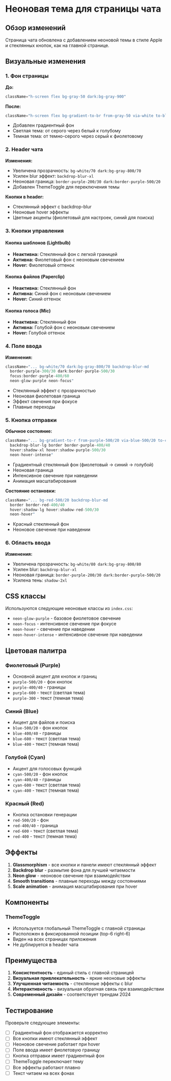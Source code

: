 # Неоновая тема для страницы чата

## Обзор изменений

Страница чата обновлена с добавлением неоновой темы в стиле Apple и стеклянных кнопок, как на главной странице.

## Визуальные изменения

### 1. Фон страницы

**До:**
```jsx
className="h-screen flex bg-gray-50 dark:bg-gray-900"
```

**После:**
```jsx
className="h-screen flex bg-gradient-to-br from-gray-50 via-white to-blue-50/30 dark:from-gray-900 dark:via-gray-800 dark:to-purple-900/20"
```

- Добавлен градиентный фон
- Светлая тема: от серого через белый к голубому
- Темная тема: от темно-серого через серый к фиолетовому

### 2. Header чата

**Изменения:**
- Увеличена прозрачность: `bg-white/70 dark:bg-gray-800/70`
- Усилен blur эффект: `backdrop-blur-xl`
- Неоновая граница: `border-purple-200/30 dark:border-purple-500/20`
- Добавлен ThemeToggle для переключения темы

**Кнопки в header:**
- Стеклянный эффект с backdrop-blur
- Неоновые hover эффекты
- Цветные акценты (фиолетовый для настроек, синий для поиска)

### 3. Кнопки управления

#### Кнопка шаблонов (Lightbulb)
- **Неактивна:** Стеклянный фон с легкой границей
- **Активна:** Фиолетовый фон с неоновым свечением
- **Hover:** Фиолетовый оттенок

#### Кнопка файлов (Paperclip)
- **Неактивна:** Стеклянный фон
- **Активна:** Синий фон с неоновым свечением
- **Hover:** Синий оттенок

#### Кнопка голоса (Mic)
- **Неактивна:** Стеклянный фон
- **Активна:** Голубой фон с неоновым свечением
- **Hover:** Голубой оттенок

### 4. Поле ввода

**Изменения:**
```jsx
className="... bg-white/70 dark:bg-gray-800/70 backdrop-blur-md 
  border-purple-300/30 dark:border-purple-500/30 
  focus:border-purple-400/60 
  neon-glow-purple neon-focus"
```

- Стеклянный эффект с прозрачностью
- Неоновая фиолетовая граница
- Эффект свечения при фокусе
- Плавные переходы

### 5. Кнопка отправки

**Обычное состояние:**
```jsx
className="... bg-gradient-to-r from-purple-500/20 via-blue-500/20 to-cyan-500/20 
  backdrop-blur-lg border border-purple-400/40 
  hover:shadow-xl hover:shadow-purple-500/30 
  neon-hover-intense"
```

- Градиентный стеклянный фон (фиолетовый → синий → голубой)
- Неоновая граница
- Интенсивное свечение при наведении
- Анимация масштабирования

**Состояние остановки:**
```jsx
className="... bg-red-500/20 backdrop-blur-md 
  border border-red-400/40 
  hover:shadow-lg hover:shadow-red-500/30 
  neon-hover"
```

- Красный стеклянный фон
- Неоновое свечение при наведении

### 6. Область ввода

**Изменения:**
- Увеличена прозрачность: `bg-white/80 dark:bg-gray-800/80`
- Усилен blur: `backdrop-blur-xl`
- Неоновая граница: `border-purple-200/30 dark:border-purple-500/20`
- Усилена тень: `shadow-2xl`

## CSS классы

Используются следующие неоновые классы из `index.css`:

- `neon-glow-purple` - базовое фиолетовое свечение
- `neon-focus` - интенсивное свечение при фокусе
- `neon-hover` - свечение при наведении
- `neon-hover-intense` - интенсивное свечение при наведении

## Цветовая палитра

### Фиолетовый (Purple)
- Основной акцент для кнопок и границ
- `purple-500/20` - фон кнопок
- `purple-400/40` - границы
- `purple-600` - текст (светлая тема)
- `purple-300` - текст (темная тема)

### Синий (Blue)
- Акцент для файлов и поиска
- `blue-500/20` - фон кнопок
- `blue-400/40` - границы
- `blue-600` - текст (светлая тема)
- `blue-400` - текст (темная тема)

### Голубой (Cyan)
- Акцент для голосовых функций
- `cyan-500/20` - фон кнопок
- `cyan-400/40` - границы
- `cyan-600` - текст (светлая тема)
- `cyan-400` - текст (темная тема)

### Красный (Red)
- Кнопка остановки генерации
- `red-500/20` - фон
- `red-400/40` - граница
- `red-600` - текст (светлая тема)
- `red-400` - текст (темная тема)

## Эффекты

1. **Glassmorphism** - все кнопки и панели имеют стеклянный эффект
2. **Backdrop blur** - размытие фона для лучшей читаемости
3. **Neon glow** - неоновое свечение при взаимодействии
4. **Smooth transitions** - плавные переходы между состояниями
5. **Scale animation** - анимация масштабирования при hover

## Компоненты

### ThemeToggle
- Используется глобальный ThemeToggle с главной страницы
- Расположен в фиксированной позиции (top-6 right-6)
- Виден на всех страницах приложения
- Не дублируется в header чата

## Преимущества

1. **Консистентность** - единый стиль с главной страницей
2. **Визуальная привлекательность** - яркие неоновые эффекты
3. **Улучшенная читаемость** - стеклянные эффекты с blur
4. **Интерактивность** - визуальная обратная связь при взаимодействии
5. **Современный дизайн** - соответствует трендам 2024

## Тестирование

Проверьте следующие элементы:
- [ ] Градиентный фон отображается корректно
- [ ] Все кнопки имеют стеклянный эффект
- [ ] Неоновое свечение работает при hover
- [ ] Поле ввода имеет фиолетовую границу
- [ ] Кнопка отправки имеет градиентный фон
- [ ] ThemeToggle переключает тему
- [ ] Все эффекты работают плавно
- [ ] Текст читаем на всех фонах
